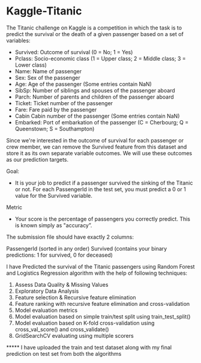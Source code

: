 # Kaggle-Titanic

The Titanic challenge on Kaggle is a competition in which the task is to predict the survival or the death of a given passenger based on a set of variables:

* Survived: Outcome of survival (0 = No; 1 = Yes)
* Pclass: Socio-economic class (1 = Upper class; 2 = Middle class; 3 = Lower class)
* Name: Name of passenger
* Sex: Sex of the passenger
* Age: Age of the passenger (Some entries contain NaN)
* SibSp: Number of siblings and spouses of the passenger aboard
* Parch: Number of parents and children of the passenger aboard
* Ticket: Ticket number of the passenger
* Fare: Fare paid by the passenger
* Cabin Cabin number of the passenger (Some entries contain NaN)
* Embarked: Port of embarkation of the passenger (C = Cherbourg; Q = Queenstown; S = Southampton)

Since we're interested in the outcome of survival for each passenger or crew member, we can remove the Survived feature from this dataset and store it as its own separate variable outcomes. We will use these outcomes as our prediction targets.


Goal:
* It is your job to predict if a passenger survived the sinking of the Titanic or not. For each PassengerId in the test set, you must predict a 0 or 1 value for the Survived variable.


Metric
* Your score is the percentage of passengers you correctly predict. This is known simply as "accuracy”.


The submission file should have exactly 2 columns:

PassengerId (sorted in any order)
Survived (contains your binary predictions: 1 for survived, 0 for deceased)


I have Predicted the survival of the Titanic passengers using Random Forest and Logistics Regression algorithm with the help of following techniques:

1. Assess Data Quality & Missing Values
2. Exploratory Data Analysis
3. Feature selection & Recursive feature elimination
4. Feature ranking with recursive feature elimination and cross-validation
5. Model evaluation metrics
6. Model evaluation based on simple train/test split using train_test_split()
7. Model evaluation based on K-fold cross-validation using cross_val_score() and cross_validate()
8. GridSearchCV evaluating using multiple scorers


***** I have uploaded the train and test dataset along with my final prediction on test set from both the algorithms
